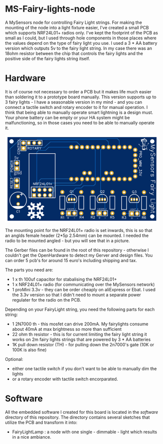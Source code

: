 # MS-Fairy-lights-node
A MySensors node for controlling Fairy Light strings. For making the mounting of the node into a light fixture easier, I've created a small PCB which supports NRF24L01+ radios only. I've kept the footprint of the PCB as small as I could, but I used through hole components in those places where the values depend on the type of fairy light you use. I used a 3 * AA battery version which outputs 5v to the fairy light string. In my case there was an 18ohm resistor between the chip that controls the fairy lights and the positive side of the fairy lights string itself.

# Hardware
It is of course not necessary to order a PCB but it makes life much easier than soldering it to a prototype board manually. This version supports up to 3 fairy lights - I have a seasonable version in my mind - and you can connect a tactile switch and rotary encoder to it for manual operation. I think that being able to manually operate smart lightning is a design must. Your phone battery can be empty or your HA system might be malfunctioning, so in those cases you need to be able to manually operate it.

![alt text](PCB%202d%20photo.png)

The mounting point for the NRF24L01+ radio is set inwards, this is so that an anglds female header (2*5p 2.54mm) can be mounted. I needed the radio to be mounted angled - but you will see that in a picture.

The Gerber files can be found in the root of this repository - otherwise I couldn't get the OpenHardware to detect my Gerver and design files. You can order 5 pcb's for around 15 euro's including shipping and tax.

The parts you need are:
- 1 x th 100uf capacitor for stabalising the NRF24L01+
- 1 x NRF24L01+ radio (for communicating over the MySensors network)
- 1 proMini 3.3v - they can be order cheaply on aliExpress or Ebat. I used the 3.3v version so that I didn't need to mount a separate power regulater for the radio on the PCB.

Depending on your FairyLight string, you need the following parts for each string:
- 1 2N7000 th - this mosfet can drive 200mA. My fairylights consume about 40mA at max brightness so more than sufficient
- 22 ohm th resistor - this is for current limiting the fairy light string it works on 2m fairy lights strings that are powered by 3  * AA batteries
- 1K pull down resistor (TH) - for pulling down the 2n7000's gate (10K or 100K is also fine)

Optional:
- either one tactile switch if you don't want to be able to manually dim the lights
- or a rotary encoder with tactile switch encorparated.

# Software
All the embedded software I created for this board is located in the *software* directory of this repository. The directory contains several sketches that utilize the PCB and transform it into:
- FairyLightLamp : a node with one single - dimmable - light which results in a nice ambiance.
